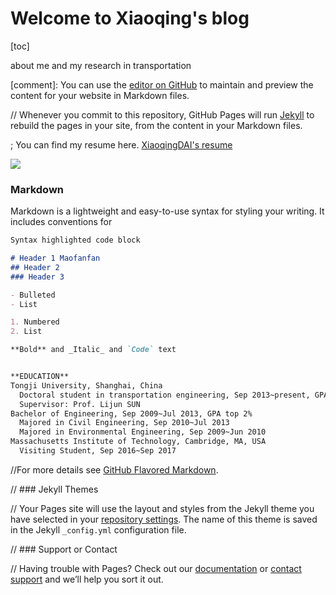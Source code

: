 # Welcome to Xiaoqing's blog

[toc]

about me and my research in transportation 

[comment]: 
You can use the [editor on GitHub](https://github.com/XiaoqingDai/XiaoqingDai.github.io/edit/master/index.md) to maintain and preview the content for your website in Markdown files.

// 
Whenever you commit to this repository, GitHub Pages will run [Jekyll](https://jekyllrb.com/) to rebuild the pages in your site, from the content in your Markdown files.

;
You can find my resume here. [XiaoqingDAI's resume](XiaoqingDAI_resume_201806acdemic_final.pdf)


  
  
![](heatmap130906.gif)

### Markdown

Markdown is a lightweight and easy-to-use syntax for styling your writing. It includes conventions for

```markdown
Syntax highlighted code block

# Header 1 Maofanfan
## Header 2
### Header 3

- Bulleted
- List

1. Numbered
2. List

**Bold** and _Italic_ and `Code` text


**EDUCATION**
Tongji University, Shanghai, China
  Doctoral student in transportation engineering, Sep 2013~present, GPA top 5%
  Supervisor: Prof. Lijun SUN
Bachelor of Engineering, Sep 2009~Jul 2013, GPA top 2%
  Majored in Civil Engineering, Sep 2010~Jul 2013 
  Majored in Environmental Engineering, Sep 2009~Jun 2010
Massachusetts Institute of Technology, Cambridge, MA, USA
  Visiting Student, Sep 2016~Sep 2017

```

//For more details see [GitHub Flavored Markdown](https://guides.github.com/features/mastering-markdown/).

// ### Jekyll Themes

// Your Pages site will use the layout and styles from the Jekyll theme you have selected in your [repository settings](https://github.com/XiaoqingDai/XiaoqingDai.github.io/settings). The name of this theme is saved in the Jekyll `_config.yml` configuration file.

// ### Support or Contact

// Having trouble with Pages? Check out our [documentation](https://help.github.com/categories/github-pages-basics/) or [contact support](https://github.com/contact) and we’ll help you sort it out.
